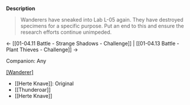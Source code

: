 **Description**
> Wanderers have sneaked into Lab L-05 again. They have destroyed specimens for a specific purpose. Put an end to this and ensure the research efforts continue unimpeded.

← [[01-04.11 Battle - Strange Shadows - Challenge]] | [[01-04.13 Battle - Plant Thieves - Challenge]] →

Companion: Any

[[Wanderer]](s)
* [[Herte Knave]]: Original
* [[Thunderoar]]
* [[Herte Knave]]